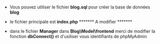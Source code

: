 
* Vous pouvez utiliser le fichier __blog.sql__ pour créer la base de données __blog__
* le fichier principale est __index.php__ 
******* A modifier *******

* dans le fichier __Manager__ dans  __Blog\Model\frontend__ merci de modifier la fonction __dbConnect()__
et d'usiliser vous identifiants de phpMyAdmin 

